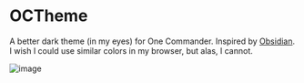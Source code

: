 # OCTheme
A better dark theme (in my eyes) for One Commander. Inspired by [Obsidian](https://obsidian.md/). I wish I could use similar colors in my browser, but alas, I cannot.

![image](https://user-images.githubusercontent.com/23195959/216634883-a83f57f5-11eb-48ff-b281-d12c2118dc6f.png)

